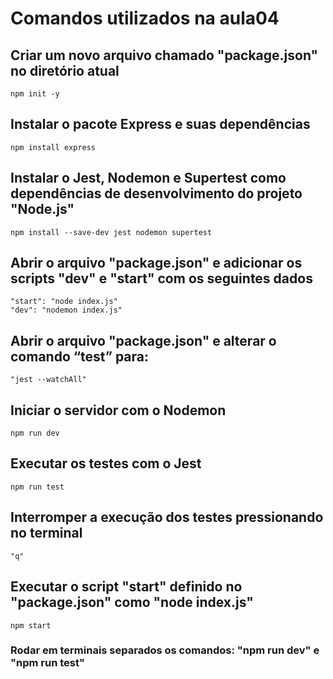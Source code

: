 # Comandos utilizados na aula04


## Criar um novo arquivo chamado "package.json" no diretório atual

    npm init -y

## Instalar o pacote Express e suas dependências

    npm install express

## Instalar o Jest, Nodemon e Supertest como dependências de desenvolvimento do projeto "Node.js"

    npm install --save-dev jest nodemon supertest

 ## Abrir o arquivo "package.json" e adicionar os scripts "dev" e "start" com os seguintes dados

    "start": "node index.js"
    "dev": "nodemon index.js"

## Abrir o arquivo "package.json" e alterar o comando “test” para:

    "jest --watchAll"

## Iniciar o servidor com o Nodemon

    npm run dev

## Executar os testes com o Jest

    npm run test

## Interromper a execução dos testes pressionando no terminal

    "q"

## Executar o script "start" definido no "package.json" como "node index.js"

    npm start

### Rodar em terminais separados os comandos: "npm run dev" e "npm run test" 